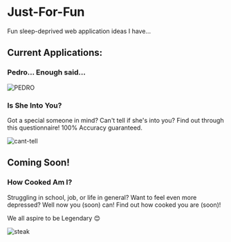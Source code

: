 # Just-For-Fun

Fun sleep-deprived web application ideas I have...

## Current Applications:

### Pedro... Enough said...

![PEDRO](https://github.com/GlassesNoGlasses/just-for-fun/assets/59126714/ac35b3d2-128e-485e-af2b-e0207fb254f2)


### Is She Into You?

Got a special someone in mind? Can't tell if she's into you? Find out through this questionnaire! 100% Accuracy guaranteed.

![cant-tell](https://github.com/GlassesNoGlasses/just-for-fun/assets/59126714/bfe0a7dd-6955-437c-b395-9cc358eb31ba)


## Coming Soon!

### How Cooked Am I?

Struggling in school, job, or life in general? Want to feel even more depressed? Well now you (soon) can! Find out how cooked you are (soon)!

We all aspire to be Legendary 😊

![steak](https://github.com/GlassesNoGlasses/just-for-fun/assets/59126714/d7c2a677-8e9c-4635-9f5a-535fbb285bf9)

